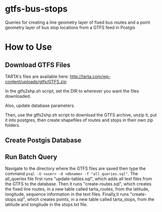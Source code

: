 # gtfs-bus-stops
Queries for creating a line geometry layer of fixed bus routes and a point geometry layer of bus stop locations from a GTFS feed in Postgis
# How to Use

## Download GTFS Files
TARTA's files are available here: http://tarta.com/wp-content/uploads/gtfs/GTFS.zip

In the gtfs2shp.sh script, set the DIR to wherever you want the files downloaded.

Also, update database parameters.

Then, use the gtfs2shp.sh script to download the GTFS archive, unzip it, put it into postgres, then create shapefiles of routes and stops in their own zip folders.

## Create Postgis Database

## Run Batch Query
Navigate to the directory where the GTFS files are saved then type the command
`psql -U <user> -d <dbname> -f "all_queries.sql"`. The all_queries file first runs "update-tables.sql", which adds all text files from the GTFS to the database. Then it runs "create-routes.sql", which creates the fixed line routes, in a new table called tarta_routes, from the latitude, longitude, sequence information in the text files. Finally,it runs "create-stops.sql", which creates points, in a new table called tarta_stops, from the latitude and longitude in the stops.txt file.  
